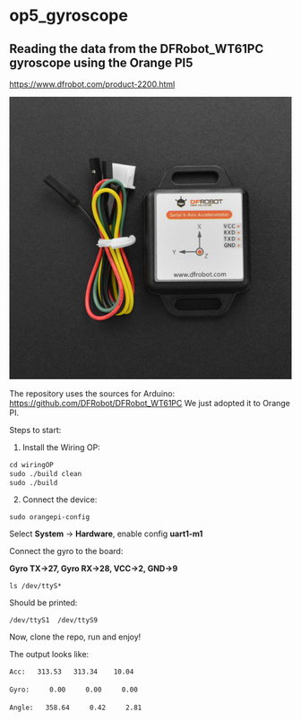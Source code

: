 # op5_gyroscope
## Reading the data from the DFRobot_WT61PC gyroscope using the Orange PI5

https://www.dfrobot.com/product-2200.html

<img src = "https://github.com/DFRobot/DFRobot_WT61PC/blob/master/resources/images/WT61PC.png">

The repository uses the sources for Arduino: https://github.com/DFRobot/DFRobot_WT61PC
We just adopted it to Orange PI.

Steps to start:

1) Install the Wiring OP:
```
cd wiringOP
sudo ./build clean
sudo ./build
```
2) Connect the device:

```
sudo orangepi-config
```
Select **System** -> **Hardware**, enable config **uart1-m1**

Connect the gyro to the board:

**Gyro TX->27, Gyro RX->28, VCC->2, GND->9**
```
ls /dev/ttyS*
```
Should be printed:

```
/dev/ttyS1  /dev/ttyS9
```
Now, clone the repo, run and enjoy!

The output looks like:

```
Acc:   313.53   313.34    10.04

Gyro:     0.00     0.00     0.00

Angle:   358.64     0.42     2.81
```
